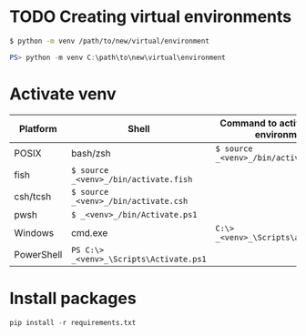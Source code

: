 # TODO Creating virtual environments[](https://docs.python.org/3/library/venv.html#creating-virtual-environments "Link to this heading")
```bash
$ python -m venv /path/to/new/virtual/environment
```
```powershell
PS> python -m venv C:\path\to\new\virtual\environment
```
# Activate venv
|Platform|Shell|Command to activate virtual environment|
|---|---|---|
|POSIX|bash/zsh|`$ source _<venv>_/bin/activate`|
|fish|`$ source _<venv>_/bin/activate.fish`|
|csh/tcsh|`$ source _<venv>_/bin/activate.csh`|
|pwsh|`$ _<venv>_/bin/Activate.ps1`|
|Windows|cmd.exe|`C:\> _<venv>_\Scripts\activate.bat`|
|PowerShell|`PS C:\> _<venv>_\Scripts\Activate.ps1`|
# Install packages
```python
pip install -r requirements.txt
```